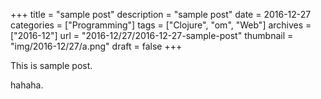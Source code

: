 +++
title = "sample post"
description = "sample post"
date = 2016-12-27
categories = ["Programming"]
tags = ["Clojure", "om", "Web"]
archives = ["2016-12"]
url = "2016-12/27/2016-12-27-sample-post"
thumbnail = "img/2016-12/27/a.png"
draft = false
+++

This is sample post.

<!--more-->

hahaha.

